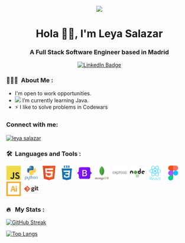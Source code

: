 <p align="center"><img src="https://media.giphy.com/media/JSjWzLqkpwKdTOmdA7/giphy.gif" width="100"/></p>

<h1 align="center">Hola 👋🏽, I'm Leya Salazar</h1>
<h3 align="center">A Full Stack Software Engineer based in Madrid</h3>
<p align="center">
<a href="https://www.linkedin.com/in/leyasalazar/"><img src="https://img.shields.io/badge/LinkedIn-blue?style=for-the-badge&logo=linkedin&logoColor=white" alt="LinkedIn Badge"></a>
</p>

### 👩🏾‍💻 &nbsp;About Me :

- I'm open to work opportunities.
- <img src="https://media.giphy.com/media/WUlplcMpOCEmTGBtBW/giphy.gif" width="30"> I’m currently learning Java.
- ⚡ I like to solve problems in Codewars


<h3 align="left">Connect with me:</h3>
<p align="left">
<a href="https://linkedin.com/in/leyasalazar" target="blank"><img align="center" src="https://raw.githubusercontent.com/rahuldkjain/github-profile-readme-generator/master/src/images/icons/Social/linked-in-alt.svg" alt="leya salazar" height="30" width="40" /></a>
</p>


### 🛠 &nbsp;Languages and Tools :

<p>
<img src="https://github.com/devicons/devicon/blob/master/icons/javascript/javascript-original.svg" title="JavaScript" alt="JavaScript" width="40" height="40"/>&nbsp;
 <img src="https://github.com/devicons/devicon/blob/master/icons/python/python-original-wordmark.svg" title="Python" alt="Python" width="40" height="40"/>&nbsp;
 <img src="https://github.com/devicons/devicon/blob/master/icons/html5/html5-original.svg" title="HTML5" alt="HTML" width="40" height="40"/>&nbsp;
<img src="https://github.com/devicons/devicon/blob/master/icons/css3/css3-plain-wordmark.svg"  title="CSS3" alt="CSS" width="40" height="40"/>&nbsp;
 <img src="https://github.com/devicons/devicon/blob/master/icons/bootstrap/bootstrap-original.svg"  title="Bootstrap" alt="Bootstrap" width="40" height="40"/>&nbsp;
  <img src="https://github.com/devicons/devicon/blob/master/icons/mongodb/mongodb-original-wordmark.svg"  title="MongoDB" alt="MongoDB" width="40" height="40"/>&nbsp;
<img src="https://github.com/devicons/devicon/blob/master/icons/express/express-original-wordmark.svg" title="Express"  alt="Express" width="40" height="40"/>&nbsp;
<img src="https://github.com/devicons/devicon/blob/master/icons/nodejs/nodejs-original-wordmark.svg" title="NodeJS" alt="NodeJS" width="40" height="40"/>&nbsp;
 <img src="https://github.com/devicons/devicon/blob/master/icons/react/react-original-wordmark.svg" title="React" alt="React" width="40" height="40"/>&nbsp;
<img src="https://github.com/devicons/devicon/blob/master/icons/figma/figma-original.svg" title="Figma"  alt="Figma" width="40" height="40"/>&nbsp;
 <img src="https://github.com/devicons/devicon/blob/master/icons/illustrator/illustrator-line.svg" title="Illustrator"  alt="Illustrator" width="40" height="40"/>&nbsp;
<img src="https://github.com/devicons/devicon/blob/master/icons/git/git-original-wordmark.svg" title="Git" **alt="Git" width="40" height="40"/>&nbsp;
</p>


### 🔥 &nbsp; My Stats :
[![GitHub Streak](https://streak-stats.demolab.com?user=leyasalazar&theme=buefy&hide_border=true&hide_current_streak=true&hide_longest_streak=true)](https://git.io/streak-stats)

[![Top Langs](https://github-readme-stats.vercel.app/api/top-langs/?username=leyasalazar&layout=compact&theme=gradient)](https://github.com/anuraghazra/github-readme-stats)

